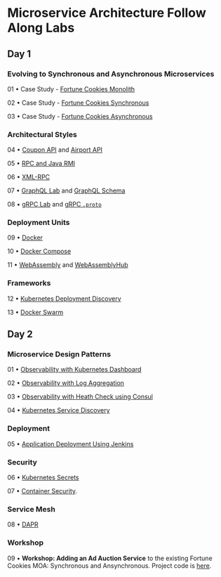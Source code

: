 # Microservice Architecture Follow Along Labs

## Day 1

### Evolving to Synchronous and Asynchronous Microservices

01 • Case Study - [Fortune Cookies Monolith](https://github.com/reselbob/fortune-cookies/tree/master/monolith)

02 • Case Study - [Fortune Cookies Synchronous](https://github.com/reselbob/fortune-cookies/tree/master/microservice-sync)

03 • Case Study - [Fortune Cookies Asynchronous](https://github.com/reselbob/fortune-cookies/tree/master/microservice-async)


### Architectural Styles

04 • [Coupon API](coupon-api.yaml) and [Airport API](airport-codes-swagger.yaml)

05 • [RPC and Java RMI](https://katacoda.com/programmableweb/scenarios/understanding-java-rmi)

06 • [XML-RPC](https://katacoda.com/programmableweb/scenarios/working-with-xml-rpc)

07 • [GraphQL Lab](https://github.com/reselbob/seat-saver) and [GraphQL Schema](graphql)

08 • [gRPC Lab](https://katacoda.com/programmableweb/scenarios/understanding-a-grpc-api) and [gRPC `.proto`](simple.proto)

### Deployment Units

09 • [Docker](https://github.com/reselbob/wisesayings)

10 • [Docker Compose](https://github.com/reselbob/dockerdemos/tree/master/foodcourt)

11 • [WebAssembly](webassembly.html) and [WebAssemblyHub](https://webassemblyhub.io/repositories/)

### Frameworks

12 • [Kubernetes Deployment Discovery](https://github.com/reselbob/k8sdemos/tree/master/deployment-discovery-red-green)

13 • [Docker Swarm](https://github.com/reselbob/dockerdemos/tree/master/foodcourt)


## Day 2

### Microservice Design Patterns

01 • [Observability with Kubernetes Dashboard](https://github.com/reselbob/innosoft-vmware-10202019/tree/master/k8s-dashboard)

02 • [Observability with Log Aggregation](https://github.com/reselbob/dockerdemos/tree/master/travelagent)

03 • [Observability with Heath Check using Consul](https://github.com/reselbob/innosoft-vmware-10202019/tree/master/consul)

04 • [Kubernetes Service Discovery](https://github.com/reselbob/innosoft/tree/master/microservices-architecture/04-service-discovery-k8s)

### Deployment

05 • [Application Deployment Using Jenkins](https://github.com/reselbob/fatjenkins)

### Security

06 • [Kubernetes Secrets](https://github.com/reselbob/innosoft/blob/master/microservices-architecture/supplemental/labs/02-kubernetes-secrets/README.md)

07 • [Container Security](https://github.com/reselbob/dockerdemos/tree/master/security-blankets).

### Service Mesh

08 • [DAPR](https://katacoda.com/reselbob/scenarios/using-dapr)

### Workshop

09 • **Workshop: Adding an Ad Auction Service** to the existing Fortune Cookies MOA: Synchronous and Ansynchronous. Project code is [here](https://github.com/reselbob/fortune-cookies).
